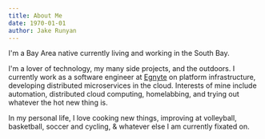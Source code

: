 ```yaml
---
title: About Me
date: 1970-01-01
author: Jake Runyan
---
```


I'm a Bay Area native currently living and working in the South Bay.

I'm a lover of technology, my many side projects, and the outdoors. I currently work as a software engineer at [Egnyte](https://www.egnyte.com) on platform infrastructure, developing distributed microservices in the cloud. Interests of mine include automation, distributed cloud computing, homelabbing, and trying out whatever the hot new thing is. 

In my personal life, I love cooking new things, improving at volleyball, basketball, soccer and cycling, & whatever else I am currently fixated on.
